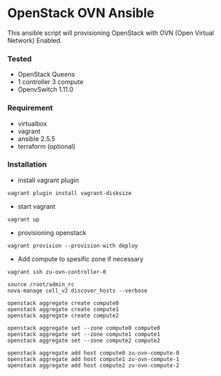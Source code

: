 # OpenStack OVN Ansible
This ansible script will provisioning OpenStack with OVN (Open Virtual Network) Enabled.

### Tested
- OpenStack Queens
- 1 controller 3 compute
- OpenvSwitch 1.11.0

### Requirement
- virtualbox
- vagrant
- ansible 2.5.5
- terraform (optional)

### Installation
- install vagrant plugin
```
vagrant plugin install vagrant-disksize
```

- start vagrant
```
vagrant up
```

- provisioning openstack
```
vagrant provision --provision-with deploy
```

- Add compute to spesific zone if necessary
```
vagrant ssh zu-ovn-controller-0

source /root/admin_rc
nova-manage cell_v2 discover_hosts --verbose

openstack aggregate create compute0
openstack aggregate create compute1
openstack aggregate create compute2

openstack aggregate set --zone compute0 compute0
openstack aggregate set --zone compute1 compute1
openstack aggregate set --zone compute2 compute2

openstack aggregate add host compute0 zu-ovn-compute-0
openstack aggregate add host compute1 zu-ovn-compute-1
openstack aggregate add host compute2 zu-ovn-compute-2
```

